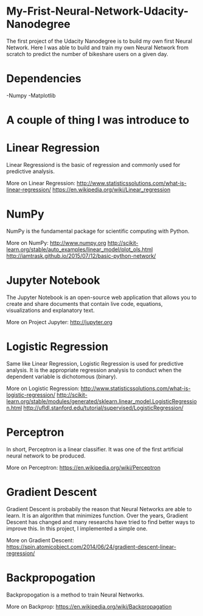 # My-Frist-Neural-Network-Udacity-Nanodegree

The first project of the Udacity Nanodegree is to build my own first Neural Network. Here I was able to build and train my own Neural 
Network from scratch to predict the number of bikeshare users on a given day.

# Dependencies

-Numpy
-Matplotlib

# A couple of thing I was introduce to

# Linear Regression

Linear Regressiond is the basic of regression and commonly used for predictive analysis.

More on Linear Regression:
http://www.statisticssolutions.com/what-is-linear-regression/
https://en.wikipedia.org/wiki/Linear_regression

# NumPy

NumPy is the fundamental package for scientific computing with Python.

More on NumPy:
http://www.numpy.org
http://scikit-learn.org/stable/auto_examples/linear_model/plot_ols.html
http://iamtrask.github.io/2015/07/12/basic-python-network/

# Jupyter Notebook

The Jupyter Notebook is an open-source web application that allows you to create and share documents that contain live code, equations, 
visualizations and explanatory text.

More on Project Jupyter:
http://jupyter.org

# Logistic Regression

Same like Linear Regression, Logistic Regression is used for predictive analysis. It is the appropriate regression analysis to conduct 
when  the dependent variable is dichotomous (binary).

More on Logistic Regression:
http://www.statisticssolutions.com/what-is-logistic-regression/
http://scikit-learn.org/stable/modules/generated/sklearn.linear_model.LogisticRegression.html
http://ufldl.stanford.edu/tutorial/supervised/LogisticRegression/

# Perceptron

In short, Perceptron is a linear classifier. It was one of the first artificial neural network to be produced.

More on Perceptron:
https://en.wikipedia.org/wiki/Perceptron

# Gradient Descent

Gradient Descent is probabily the reason that Neural Networks are able to learn. It is an algorithm that minimizes function. Over the
years, Gradient Descent has changed and many researchs have tried to find better ways to improve this. In this project, I implemented 
a simple one.

More on Gradient Descent:
https://spin.atomicobject.com/2014/06/24/gradient-descent-linear-regression/

# Backpropogation

Backpropogation is a method to train Neural Networks. 

More on Backprop:
https://en.wikipedia.org/wiki/Backpropagation


